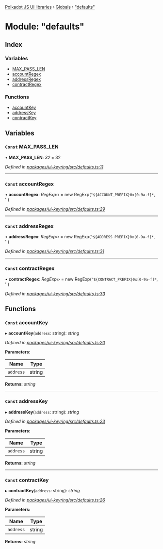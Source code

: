 [Polkadot JS UI libraries](../README.md) › [Globals](../globals.md) › ["defaults"](_defaults_.md)

# Module: "defaults"

## Index

### Variables

* [MAX_PASS_LEN](_defaults_.md#const-max_pass_len)
* [accountRegex](_defaults_.md#const-accountregex)
* [addressRegex](_defaults_.md#const-addressregex)
* [contractRegex](_defaults_.md#const-contractregex)

### Functions

* [accountKey](_defaults_.md#const-accountkey)
* [addressKey](_defaults_.md#const-addresskey)
* [contractKey](_defaults_.md#const-contractkey)

## Variables

### `Const` MAX_PASS_LEN

• **MAX_PASS_LEN**: *32* = 32

*Defined in [packages/ui-keyring/src/defaults.ts:11](https://github.com/polkadot-js/ui/blob/b2ba6aa7/packages/ui-keyring/src/defaults.ts#L11)*

___

### `Const` accountRegex

• **accountRegex**: *RegExp‹›* = new RegExp(`^${ACCOUNT_PREFIX}0x[0-9a-f]*`, '')

*Defined in [packages/ui-keyring/src/defaults.ts:29](https://github.com/polkadot-js/ui/blob/b2ba6aa7/packages/ui-keyring/src/defaults.ts#L29)*

___

### `Const` addressRegex

• **addressRegex**: *RegExp‹›* = new RegExp(`^${ADDRESS_PREFIX}0x[0-9a-f]*`, '')

*Defined in [packages/ui-keyring/src/defaults.ts:31](https://github.com/polkadot-js/ui/blob/b2ba6aa7/packages/ui-keyring/src/defaults.ts#L31)*

___

### `Const` contractRegex

• **contractRegex**: *RegExp‹›* = new RegExp(`^${CONTRACT_PREFIX}0x[0-9a-f]*`, '')

*Defined in [packages/ui-keyring/src/defaults.ts:33](https://github.com/polkadot-js/ui/blob/b2ba6aa7/packages/ui-keyring/src/defaults.ts#L33)*

## Functions

### `Const` accountKey

▸ **accountKey**(`address`: string): *string*

*Defined in [packages/ui-keyring/src/defaults.ts:20](https://github.com/polkadot-js/ui/blob/b2ba6aa7/packages/ui-keyring/src/defaults.ts#L20)*

**Parameters:**

Name | Type |
------ | ------ |
`address` | string |

**Returns:** *string*

___

### `Const` addressKey

▸ **addressKey**(`address`: string): *string*

*Defined in [packages/ui-keyring/src/defaults.ts:23](https://github.com/polkadot-js/ui/blob/b2ba6aa7/packages/ui-keyring/src/defaults.ts#L23)*

**Parameters:**

Name | Type |
------ | ------ |
`address` | string |

**Returns:** *string*

___

### `Const` contractKey

▸ **contractKey**(`address`: string): *string*

*Defined in [packages/ui-keyring/src/defaults.ts:26](https://github.com/polkadot-js/ui/blob/b2ba6aa7/packages/ui-keyring/src/defaults.ts#L26)*

**Parameters:**

Name | Type |
------ | ------ |
`address` | string |

**Returns:** *string*

